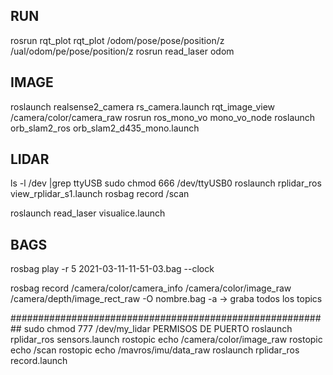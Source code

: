 ## RUN ##
rosrun rqt_plot rqt_plot /odom/pose/pose/position/z /ual/odom/pe/pose/position/z
rosrun read_laser odom

## IMAGE ##
roslaunch realsense2_camera rs_camera.launch 
rqt_image_view /camera/color/camera_raw
rosrun ros_mono_vo mono_vo_node
roslaunch orb_slam2_ros orb_slam2_d435_mono.launch

## LIDAR ##
ls -l /dev |grep ttyUSB
sudo chmod 666 /dev/ttyUSB0
roslaunch rplidar_ros view_rplidar_s1.launch
rosbag record /scan

roslaunch read_laser visualice.launch

## BAGS ##
rosbag play -r 5 2021-03-11-11-51-03.bag --clock

rosbag record /camera/color/camera_info /camera/color/image_raw /camera/depth/image_rect_raw 
-O nombre.bag 
-a -> graba todos los topics

##########################################################
sudo chmod 777 /dev/my_lidar PERMISOS DE PUERTO
roslaunch rplidar_ros sensors.launch
rostopic echo /camera/color/image_raw
rostopic echo /scan
rostopic echo /mavros/imu/data_raw
roslaunch rplidar_ros record.launch
